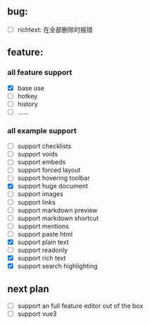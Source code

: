 ## bug:

- [ ] richtext: 在全部删除时报错

## feature:

### all feature support

- [x] base use
- [ ] hotkey
- [ ] history
- [ ] ......

### all example support

- [ ] support checklists
- [ ] support voids
- [ ] support embeds
- [ ] support forced layout
- [ ] support hovering toolbar
- [x] support huge document
- [ ] support images
- [ ] support links
- [ ] support markdown preview
- [ ] support markdown shortcut
- [ ] support mentions
- [ ] support paste html
- [x] support plain text
- [ ] support readonly
- [x] support rich text
- [x] support search highlighting

## next plan

- [ ] support an full feature editor out of the box
- [ ] support vue3
